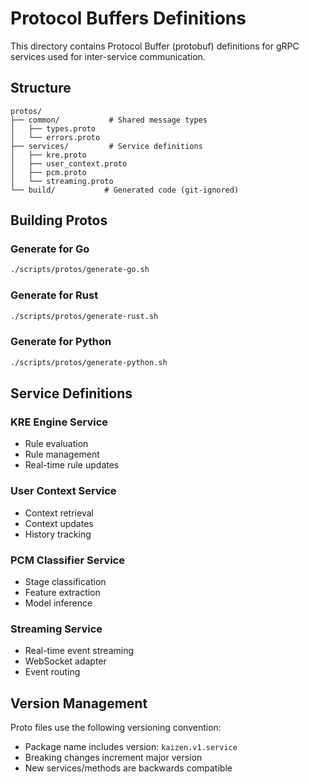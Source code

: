# Protocol Buffers Definitions

This directory contains Protocol Buffer (protobuf) definitions for gRPC services used for inter-service communication.

## Structure

```
protos/
├── common/           # Shared message types
│   ├── types.proto
│   └── errors.proto
├── services/         # Service definitions
│   ├── kre.proto
│   ├── user_context.proto
│   ├── pcm.proto
│   └── streaming.proto
└── build/           # Generated code (git-ignored)
```

## Building Protos

### Generate for Go
```bash
./scripts/protos/generate-go.sh
```

### Generate for Rust
```bash
./scripts/protos/generate-rust.sh
```

### Generate for Python
```bash
./scripts/protos/generate-python.sh
```

## Service Definitions

### KRE Engine Service
- Rule evaluation
- Rule management
- Real-time rule updates

### User Context Service
- Context retrieval
- Context updates
- History tracking

### PCM Classifier Service
- Stage classification
- Feature extraction
- Model inference

### Streaming Service
- Real-time event streaming
- WebSocket adapter
- Event routing

## Version Management

Proto files use the following versioning convention:
- Package name includes version: `kaizen.v1.service`
- Breaking changes increment major version
- New services/methods are backwards compatible